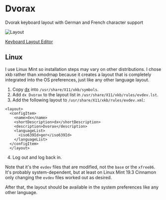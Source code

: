 # Dvorax

Dvorak keyboard layout with German and French character support

![Layout](https://github.com/xdlg/Dvorax/blob/master/layout.png)

[Keyboard Layout Editor](http://www.keyboard-layout-editor.com/##@@=Esc&_c=%23cf1d67%3B&=!%0A1%0A%0A%5B&_c=%23f37201%3B&=%2F@%0A2%0A%0A%5D&_c=%238eb734%3B&=%23%0A3%0A%0A%7B&_c=%2300548c%3B&=$%0A4%0A%0A%7D&=%25%0A5&_c=%2300afef%3B&=%5E%0A6&=%2F&%0A7&_c=%238eb734%3B&=*%0A8&_c=%23f37201%3B&=(%0A9&_c=%23cf1d67%3B&=)%0A0&_c=%23cccccc&a:7%3B&=&=&_a:4&w:2%3B&=Backspace%3B&@_w:1.5%3B&=Tab&_c=%23cf1d67%3B&=%22%0A'&_c=%23f37201%3B&=%3C%0A,&_c=%238eb734%3B&=%3E%0A.&_c=%2300548c%3B&=P%0A%0A%0A%60&=Y&_c=%2300afef%3B&=F&=G&_c=%238eb734%3B&=C&_c=%23f37201%3B&=R&_c=%23cf1d67%3B&=L&=%3F%0A%2F%2F%0A%7C%0A%5C&_c=%23cccccc&a:7%3B&=&_x:0.25&a:4&w:1.25&h:2&w2:1.5&h2:1&x2:-0.25%3B&=Enter%3B&@_w:1.75%3B&=Caps%20Lock&_c=%23cf1d67%3B&=A%0A%0A%C3%84&_c=%23f37201%3B&=O%0A%0A%C3%96&_c=%238eb734%3B&=E%0A%0A%0A%E2%82%AC&_c=%2300548c%3B&=U%0A%0A%C3%9C&=I&_c=%2300afef%3B&=D&=H&_c=%238eb734%3B&=T&_c=%23f37201%3B&=N&_c=%23cf1d67%3B&=S&=%2F_%0A-%0A+%0A%2F=&_c=%23cccccc&a:7%3B&=%3B&@_a:4&w:1.25%3B&=Shift&_a:7%3B&=&_c=%23cf1d67&a:4%3B&=%2F:%0A%2F%3B%0A%0A~&_c=%23f37201%3B&=Q&_c=%238eb734%3B&=J&_c=%2300548c%3B&=K%0A%0A%0A%C3%9F&=X&_c=%2300afef%3B&=B&=M&_c=%238eb734%3B&=W&_c=%23f37201%3B&=V&_c=%23cf1d67%3B&=Z&_c=%23cccccc&w:2.75%3B&=Shift%3B&@_w:1.25%3B&=Ctrl&_w:1.25%3B&=Win&_w:1.25%3B&=Alt&_a:7&w:6.25%3B&=&_a:4&w:1.25%3B&=AltGr&_w:1.25%3B&=Win&_w:1.25%3B&=Menu&_w:1.25%3B&=Ctrl)

## Linux

I use Linux Mint so installation steps may vary on other distributions. I chose xkb rather than xmodmap because it creates a layout that is completely integrated into the OS preferences, just like any other language layout.

 1. Copy [dx](https://github.com/xdlg/Dvorax/blob/master/xkb/dx) into `/usr/share/X11/xkb/symbols`.
 2. Add `dx Dvorax` to the layout list in `/usr/share/X11/xkb/rules/evdev.lst`.
 3. Add the following layout to `/usr/share/X11/xkb/rules/evdev.xml`:
```
<layout>
  <configItem>
    <name>dx</name>
    <shortDescription>dx</shortDescription>
    <description>Dvorax</description>
    <languageList>
      <iso639Id>ger</iso639Id>
    </languageList>
  </configItem>
  </layout>
```
4. Log out and log back in.

Note that it's the `evdev` files that are modified, not the `base` or the `xfree86`. It's probably system-dependent, but at least on Linux Mint 19.3 Cinnamon only changing the `evdev` files worked out as desired.

After that, the layout should be available in the system preferences like any other language.
